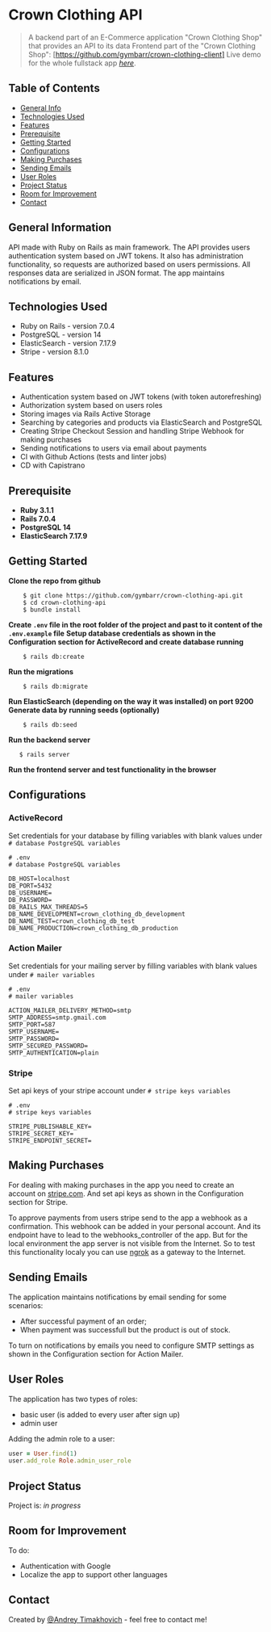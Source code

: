 # Crown Clothing API
> A backend part of an E-Commerce application "Crown Clothing Shop" that provides an API to its data
> Frontend part of the "Crown Clothing Shop": [https://github.com/gymbarr/crown-clothing-client]
> Live demo for the whole fullstack app [_here_](https://cosmic-sawine-9f1c88.netlify.app/).

## Table of Contents
* [General Info](#general-information)
* [Technologies Used](#technologies-used)
* [Features](#features)
* [Prerequisite](#prerequisite)
* [Getting Started](#getting-started)
* [Configurations](#configurations)
* [Making Purchases](#making-purchases)
* [Sending Emails](#sending-emails)
* [User Roles](#user-roles)
* [Project Status](#project-status)
* [Room for Improvement](#room-for-improvement)
* [Contact](#contact)


## General Information
API made with Ruby on Rails as main framework. The API provides users authentication system based on JWT tokens.
It also has administration functionality, so requests are authorized based on users permissions.
All responses data are serialized in JSON format.
The app maintains notifications by email.


## Technologies Used
- Ruby on Rails - version 7.0.4
- PostgreSQL - version 14
- ElasticSearch - version 7.17.9
- Stripe - version 8.1.0


## Features
- Authentication system based on JWT tokens (with token autorefreshing)
- Authorization system based on users roles
- Storing images via Rails Active Storage
- Searching by categories and products via ElasticSearch and PostgreSQL
- Creating Stripe Checkout Session and handling Stripe Webhook for making purchases
- Sending notifications to users via email about payments
- CI with Github Actions (tests and linter jobs)
- CD with Capistrano


## Prerequisite
- **Ruby 3.1.1**
- **Rails 7.0.4**
- **PostgreSQL 14**
- **ElasticSearch 7.17.9**


## Getting Started
**Clone the repo from github**

        $ git clone https://github.com/gymbarr/crown-clothing-api.git
        $ cd crown-clothing-api
        $ bundle install

**Create `.env` file in the root folder of the project and past to it content of the `.env.example` file**
**Setup database credentials as shown in the Configuration section for ActiveRecord and create database running**

        $ rails db:create

**Run the migrations**

        $ rails db:migrate

**Run ElasticSearch (depending on the way it was installed) on port 9200**
**Generate data by running seeds (optionally)**

        $ rails db:seed

**Run the backend server**

       $ rails server

**Run the frontend server and test functionality in the browser**


## Configurations
### ActiveRecord
Set credentials for your database by filling variables with blank values under `# database PostgreSQL variables`

```env
# .env
# database PostgreSQL variables

DB_HOST=localhost
DB_PORT=5432
DB_USERNAME=
DB_PASSWORD=
DB_RAILS_MAX_THREADS=5
DB_NAME_DEVELOPMENT=crown_clothing_db_development
DB_NAME_TEST=crown_clothing_db_test
DB_NAME_PRODUCTION=crown_clothing_db_production
```

### Action Mailer
Set credentials for your mailing server by filling variables with blank values under `# mailer variables`

```env
# .env
# mailer variables

ACTION_MAILER_DELIVERY_METHOD=smtp
SMTP_ADDRESS=smtp.gmail.com
SMTP_PORT=587
SMTP_USERNAME=
SMTP_PASSWORD=
SMTP_SECURED_PASSWORD=
SMTP_AUTHENTICATION=plain
```

### Stripe
Set api keys of your stripe account under `# stripe keys variables`

```env
# .env
# stripe keys variables

STRIPE_PUBLISHABLE_KEY=
STRIPE_SECRET_KEY=
STRIPE_ENDPOINT_SECRET=
```


## Making Purchases
For dealing with making purchases in the app you need to create an account on [stripe.com](https://stripe.com).
And set api keys as shown in the Configuration section for Stripe.

To approve payments from users stripe send to the app a webhook as a confirmation.
This webhook can be added in your personal account. And its endpoint have to lead to the webhooks_controller of the app.
But for the local environment the app server is not visible from the Internet.
So to test this functionality localy you can use [ngrok](https://ngrok.com) as a gateway to the Internet.


## Sending Emails
The application maintains notifications by email sending for some scenarios:
- After successful payment of an order;
- When payment was successfull but the product is out of stock.

To turn on notifications by emails you need to configure SMTP settings as shown in the Configuration section for Action Mailer.


## User Roles
The application has two types of roles:
- basic user (is added to every user after sign up)
- admin user

Adding the admin role to a user:

```ruby
user = User.find(1)
user.add_role Role.admin_user_role
```


## Project Status
Project is: _in progress_


## Room for Improvement
To do:
- Authentication with Google
- Localize the app to support other languages


## Contact
Created by [@Andrey Timakhovich](https://www.linkedin.com/in/andrey-timakhovich/) - feel free to contact me!
